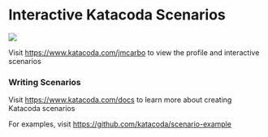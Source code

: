# Interactive Katacoda Scenarios

[![](http://shields.katacoda.com/katacoda/jmcarbo/count.svg)](https://www.katacoda.com/jmcarbo "Get your profile on Katacoda.com")

Visit https://www.katacoda.com/jmcarbo to view the profile and interactive scenarios

### Writing Scenarios
Visit https://www.katacoda.com/docs to learn more about creating Katacoda scenarios

For examples, visit https://github.com/katacoda/scenario-example
